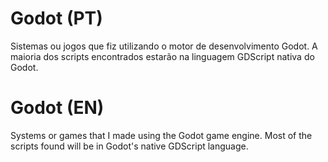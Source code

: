 # Godot (PT)
Sistemas ou jogos que fiz utilizando o motor de desenvolvimento Godot. A maioria dos scripts encontrados estarão na linguagem GDScript nativa do Godot.

# Godot (EN)
Systems or games that I made using the Godot game engine. Most of the scripts found will be in Godot's native GDScript language.
